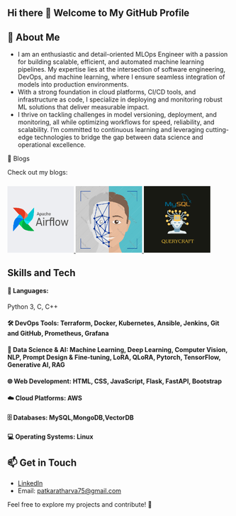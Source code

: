 ## Hi there 👋 Welcome to My GitHub Profile

## 🚀 About Me
- I am an enthusiastic and detail-oriented MLOps Engineer with a passion for building scalable, efficient, and automated machine learning pipelines. My expertise lies at the intersection of software engineering, DevOps, and machine learning, where I ensure seamless integration of models into production environments.
- With a strong foundation in cloud platforms, CI/CD tools, and infrastructure as code, I specialize in deploying and monitoring robust ML solutions that deliver measurable impact.
- I thrive on tackling challenges in model versioning, deployment, and monitoring, all while optimizing workflows for speed, reliability, and scalability. I’m committed to continuous learning and leveraging cutting-edge technologies to bridge the gap between data science and operational excellence.


📝 Blogs

Check out my blogs:

### 
 [<img src="./images/Blog1.png" width="150"> ](https://medium.com/@atharvapatkar/apache-airflow-with-ec2-amazon-linux-67b3692843db) [<img src="./images/infraFace.png" width="150"> ](https://medium.com/@atharvapatkar/infrastructure-automation-with-face-recognizer-ddf0bad53a76)  [<img src="./images/Query.png" width="150">](https://medium.com/@atharvapatkar/unlock-the-power-of-ai-to-transform-your-snowflake-database-queries-into-simple-human-readable-01458db4d79f)
 
## Skills and Tech
 <h4> 🔧 Languages: </h4>Python 3, C, C++ 
<h4>🛠 DevOps Tools: Terraform, Docker, Kubernetes, Ansible, Jenkins, Git and GitHub, Prometheus, Grafana
<h4>🔢 Data Science & AI: Machine Learning, Deep Learning, Computer Vision, NLP, Prompt Design & Fine-tuning, LoRA, QLoRA, Pytorch, TensorFlow, Generative AI, RAG
<h4>🌐 Web Development: HTML, CSS, JavaScript, Flask, FastAPI, Bootstrap
<h4>☁️ Cloud Platforms: AWS
<h4>🗄 Databases: MySQL,MongoDB,VectorDB
<h4>💻 Operating Systems: Linux




## 📫 Get in Touch
- [LinkedIn](http://www.linkedin.com/in/atharva--patkar)
- Email: patkaratharva75@gmail.com

Feel free to explore my projects and contribute! 🚀




